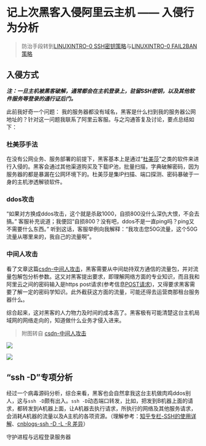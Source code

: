 # 记上次黑客入侵阿里云主机 —— 入侵行为分析

> 防治手段转到[LINUXINTRO-0 SSH密钥策略](/LINUXINTRO-0.md)与[LINUXINTRO-0 FAIL2BAN策略](/LINUXINTRO-1.md)

## 入侵方式

***注：一旦主机被黑客破解，通常都会在主机登录上，驻留SSH密钥，以及其他软件服务等登录的通行证后门。***

此前我好奇一个问题： 我的服务器都没有域名，黑客是什么扫到我的服务器公网地址的？针对这一问题我联系了阿里云客服。与之沟通答复及讨论，要点总结如下：

### 杜美莎手法

在没有公网业务、服务部署的前提下，黑客基本上是通过“[杜美莎](http://foofus.net/goons/jmk/medusa/medusa.html)”之类的软件来进行入侵的。黑客会通过其他渠道购买及下载IP池，批量扫描，字典破解密码，因为服务器的都是暴漏在公网环境下的。杜美莎是集IP扫描、端口探测、密码暴破于一身的主机渗透解锁软件。

### ddos攻击

“如果对方换成ddos攻击，这个就是杀敌1000，自损800没什么深仇大恨，不会去搞。” 客服补充说道；我便回“自损800？没有吧，ddos不是一直ping吗？ping又不需要什么东西。” 听到这话，客服举例向我解释：“我攻击您50G流量，这个50G流量从哪里来的，我自己的流量啊”。

### 中间人攻击

看了文章这篇[csdn-中间人攻击](https://blog.csdn.net/holen_/article/details/122839940)，黑客需要从中间劫持双方通信的流量包，并对流量包解包分析参数。这又对黑客提出要求，即理解网络方面的专业知识，而且我和阿里云之间的密码输入是https post请求(参考信息[POST请求](https://blog.csdn.net/weixin_41040445/article/details/115260390))，又得要求黑客需要了解一定的密码学知识。此外截获这方面的流量，可能还得去运营商那租台服务器什么。

综合起来，这对黑客的人力物力及时间的成本高了。黑客极有可能清楚这台主机局域网的网络走向的，知道做什么业务才侵入进来。

> 附图转自 [csdn-中间人攻击](https://blog.csdn.net/holen_/article/details/122839940) 

![ ](https://cdn.jsdelivr.net/gh/hoochanlon/ihs-simple/AQUICK/csdn-zjrgj-sy.png)

![ ](https://cdn.jsdelivr.net/gh/hoochanlon/ihs-simple/AQUICK/csdn-zjrgj-arp.png)


## “ssh -D”专项分析

经过一个病毒源码分析，综合来看，黑客也会自然拿我这台主机做肉鸡ddos别人，这与`ssh -D`颇有出入。`ssh -D`动态端口转发，比如，把发到B机器上面的请求，都转发到A机器上面，让A机器去执行请求，所执行的网络及其他服务请求，会消耗A机器的流量以及A主机的各项资源。（理解参考：[知乎专栏-SSH的使用详解](https://zhuanlan.zhihu.com/p/339808892)、[cnblogs-ssh -D -L -R 差异](https://www.cnblogs.com/-chaos/p/3378564.html)）

守护进程与远程登录服务器






